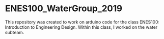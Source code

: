 # ENES100_WaterGroup_2019
This repository was created to work on arduino code for the class ENES100: Introduction to Engineering Design. Within this class, I worked on the water subteam. 
